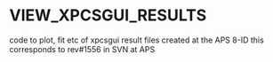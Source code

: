 # VIEW_XPCSGUI_RESULTS
code to plot, fit etc of xpcsgui result files created at the APS 8-ID
this corresponds to rev#1556 in SVN at APS
